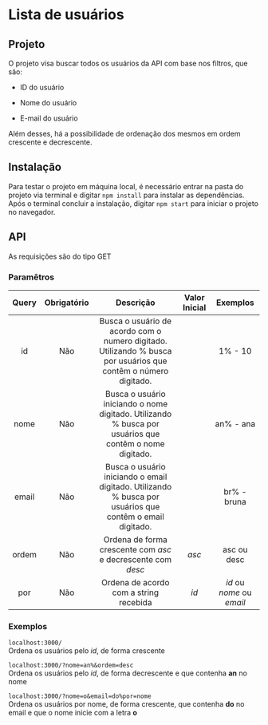 # Lista de usuários

## Projeto

O projeto visa buscar todos os usuários da API com base nos filtros, que são:

- ID do usuário

- Nome do usuário

- E-mail do usuário

Além desses, há a possibilidade de ordenação dos mesmos em ordem crescente e decrescente.

## Instalação

Para testar o projeto em máquina local, é necessário entrar na pasta do projeto via terminal e digitar `npm install` para instalar as dependências. Após o terminal concluir a instalação, digitar `npm start` para iniciar o projeto no navegador.

## API

As requisições são do tipo GET

### Paramêtros

| Query | Obrigatório |                                                   Descrição                                                    | Valor Inicial |         Exemplos          |
| :---: | :---------: | :------------------------------------------------------------------------------------------------------------: | :-----------: | :-----------------------: |
|  id   |     Não     | Busca o usuário de acordo com o numero digitado. Utilizando % busca por usuários que contêm o número digitado. |               |          1% - 10          |
| nome  |     Não     |     Busca o usuário iniciando o nome digitado. Utilizando % busca por usuários que contêm o nome digitado.     |               |         an% - ana         |
| email |     Não     |    Busca o usuário iniciando o email digitado. Utilizando % busca por usuários que contêm o email digitado.    |               |        br% - bruna        |
| ordem |     Não     |                          Ordena de forma crescente com _asc_ e decrescente com _desc_                          |     _asc_     |        asc ou desc        |
|  por  |     Não     |                                     Ordena de acordo com a string recebida                                     |     _id_      | _id_ ou _nome_ ou _email_ |

### Exemplos

`localhost:3000/`  
Ordena os usuários pelo _id_, de forma crescente

`localhost:3000/?nome=an%&ordem=desc`  
Ordena os usuários pelo _id_, de forma decrescente e que contenha **an** no nome

`localhost:3000/?nome=o&email=do%por=nome`  
Ordena os usuários por nome, de forma crescente, que contenha **do** no email e que o nome inicie com a letra **o**
